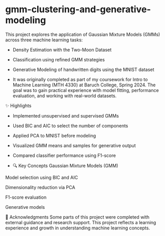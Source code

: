 # gmm-clustering-and-generative-modeling
This project explores the application of Gaussian Mixture Models (GMMs) across three machine learning tasks:

- Density Estimation with the Two-Moon Dataset

- Classification using refined GMM strategies

- Generative Modeling of handwritten digits using the MNIST dataset

- It was originally completed as part of my coursework for Intro to Machine Learning (MTH 4330) at Baruch College, Spring 2024. The goal was to gain practical experience with model fitting, performance evaluation, and working with real-world datasets.

✨ Highlights
- Implemented unsupervised and supervised GMMs

- Used BIC and AIC to select the number of components

- Applied PCA to MNIST before modeling

- Visualized GMM means and samples for generative output

- Compared classifier performance using F1-score

- 🔍 Key Concepts
Gaussian Mixture Models (GMM)

Model selection using BIC and AIC

Dimensionality reduction via PCA

F1-score evaluation

Generative models


📘 Acknowledgments
Some parts of this project were completed with external guidance and research support. This project reflects a learning experience and growth in understanding machine learning concepts.

